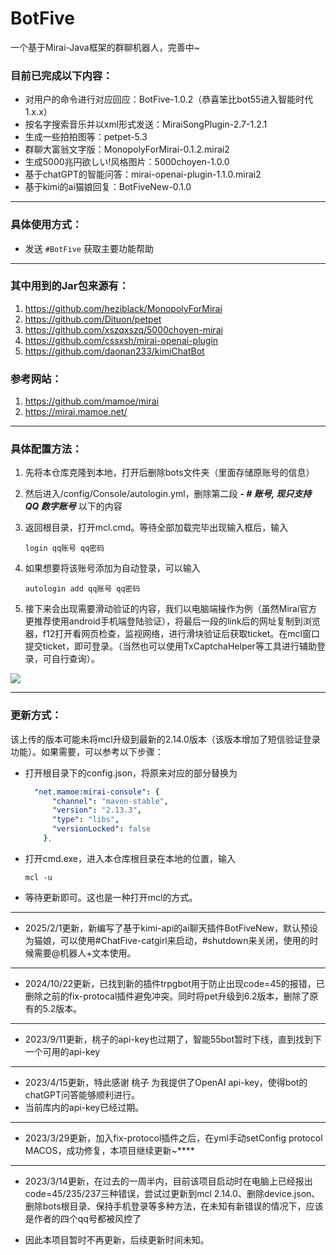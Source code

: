 # BotFive

一个基于Mirai-Java框架的群聊机器人，完善中~

### 目前已完成以下内容：<br>

- 对用户的命令进行对应回应：BotFive-1.0.2（恭喜笨比bot55进入智能时代1.x.x）<br>
- 按名字搜索音乐并以xml形式发送：MiraiSongPlugin-2.7-1.2.1<br>
- 生成一些拍拍图等：petpet-5.3<br>
- 群聊大富翁文字版：MonopolyForMirai-0.1.2.mirai2<br>
- 生成5000兆円欲しい!风格图片：5000choyen-1.0.0<br>
- 基于chatGPT的智能问答：mirai-openai-plugin-1.1.0.mirai2<br>
- 基于kimi的ai猫娘回复：BotFiveNew-0.1.0<br>

___

### 具体使用方式：<br>

- 发送 ```#BotFive``` 获取主要功能帮助

___

### 其中用到的Jar包来源有：

1.   <https://github.com/heziblack/MonopolyForMirai>
2.   <https://github.com/Dituon/petpet>
3.   <https://github.com/xszqxszq/5000choyen-mirai>
4.   <https://github.com/cssxsh/mirai-openai-plugin>
5.   <https://github.com/daonan233/kimiChatBot>

### 参考网站：

1.   <https://github.com/mamoe/mirai>
2.   <https://mirai.mamoe.net/>

___

### 具体配置方法：

1. 先将本仓库克隆到本地，打开后删除bots文件夹（里面存储原账号的信息）

2. 然后进入/config/Console/autologin.yml，删除第二段  ***- # 账号, 现只支持 QQ 数字账号***  以下的内容

3. 返回根目录，打开mcl.cmd。等待全部加载完毕出现输入框后，输入

   ```
   login qq账号 qq密码
   ```

4. 如果想要将该账号添加为自动登录，可以输入

   ```
   autologin add qq账号 qq密码
   ```

5. 接下来会出现需要滑动验证的内容，我们以电脑端操作为例（虽然Mirai官方更推荐使用android手机端登陆验证），将最后一段的link后的网址复制到浏览器，f12打开看网页检查，监视网络，进行滑块验证后获取ticket。在mcl窗口提交ticket，即可登录。（当然也可以使用TxCaptchaHelper等工具进行辅助登录，可自行查询）。

![](https://link.jscdn.cn/1drv/aHR0cHM6Ly8xZHJ2Lm1zL3UvcyFBaEJzbFI3bFlkOTVnVTNFc0lQOXJqQjRDdzdPP2U9N1lTcE5x.jpg)

___

### 更新方式：

该上传的版本可能未将mcl升级到最新的2.14.0版本（该版本增加了短信验证登录功能）。如果需要，可以参考以下步骤：

- 打开根目录下的config.json，将原来对应的部分替换为

  ```yml
    "net.mamoe:mirai-console": {
        "channel": "maven-stable",
        "version": "2.13.3",
        "type": "libs",
        "versionLocked": false
      },
  ```

- 打开cmd.exe，进入本仓库根目录在本地的位置，输入

  ```
  mcl -u
  ```

- 等待更新即可。这也是一种打开mcl的方式。

---

- 2025/2/1更新，新编写了基于kimi-api的ai聊天插件BotFiveNew，默认预设为猫娘，可以使用#ChatFive-catgirl来启动，#shutdown来关闭，使用的时候需要@机器人+文本使用。

---

- 2024/10/22更新，已找到新的插件trpgbot用于防止出现code=45的报错，已删除之前的fix-protocal插件避免冲突。同时将pet升级到6.2版本，删除了原有的5.2版本。

---

- 2023/9/11更新，桃子的api-key也过期了，智能55bot暂时下线，直到找到下一个可用的api-key

___

- 2023/4/15更新，特此感谢 桃子 为我提供了OpenAI api-key，使得bot的chatGPT问答能够顺利进行。
- 当前库内的api-key已经过期。

___

- 2023/3/29更新，加入fix-protocol插件之后，在yml手动setConfig protocol MACOS，成功修复，本项目继续更新~****

___

- 2023/3/14更新，在过去的一周半内，目前该项目启动时在电脑上已经报出code=45/235/237三种错误，尝试过更新到mcl 2.14.0、删除device.json、删除bots根目录、保持手机登录等多种方法，在未知有新错误的情况下，应该是作者的四个qq号都被风控了

- 因此本项目暂时不再更新，后续更新时间未知。









